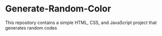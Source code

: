 # Generate-Random-Color
This repository contains a simple HTML, CSS, and JavaScript project that generates random codes

